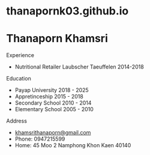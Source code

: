 # thanapornk03.github.io
# Thanaporn Khamsri
Experience
- Nutritional Retailer Laubscher Taeuffelen 2014-2018

Education
- Payap University 2018 - 2025
- Appretinceship 2015 - 2018
- Secondary School 2010 - 2014
- Elementary School 2005 - 2010

Address
- khamsrithanaporn@gmail.com
- Phone: 0947215599
- Home: 45 Moo 2 Namphong Khon Kaen 40140
